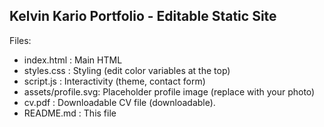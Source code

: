 Kelvin Kario Portfolio - Editable Static Site
----------------------------------------------
Files:
- index.html        : Main HTML
- styles.css        : Styling (edit color variables at the top)
- script.js         : Interactivity (theme, contact form)
- assets/profile.svg: Placeholder profile image (replace with your photo)
- cv.pdf            : Downloadable CV file (downloadable).
- README.md         : This file


